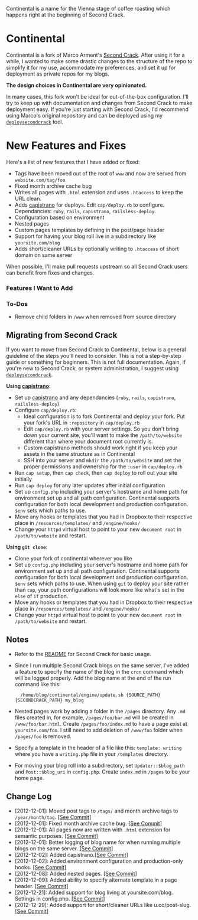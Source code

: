 Continental is a name for the Vienna stage of coffee roasting which happens right at the beginning of Second Crack.

# Continental #

Continental is a fork of Marco Arment's [Second Crack][sc]. After using it for a while, I wanted to make some drastic changes to the structure of the repo to simplify it for my use, accommodate my preferences, and set it up for deployment as private repos for my blogs.

**The design choices in Continental are very opinionated.**

In many cases, this fork won't be ideal for out-of-the-box configuration. I'll try to keep up with documentation and changes from Second Crack to make deployment easy. If you're just starting with Second Crack, I'd recommend using Marco's original repository and can be deployed using my [`deploysecondcrack`][dsc] tool.

# New Features and Fixes #

Here's a list of new features that I have added or fixed:

* Tags have been moved out of the root of `www` and now are served from `website.com/tag/foo`.
* Fixed month archive cache bug
* Writes all pages with `.html` extension and uses `.htaccess` to keep the URL clean.
* Adds [capistrano][cap] for deploys. Edit `cap/deploy.rb` to configure. Dependancies: `ruby`, `rails`, `capistrano`, `railsless-deploy`.
* Configuration based on environment
* Nested pages
* Custom pages templates by defining in the post/page header
* Support for having your blog roll live in a subdirectory like `yoursite.com/blog`
* Adds short/cleaner URLs by optionally writing to `.htaccess` of short domain on same server

When possible, I'll make pull requests upstream so all Second Crack users can benefit from fixes and changes.

### Features I Want to Add ###


### To-Dos ###

* Remove child folders in `/www` when removed from source directory

## Migrating from Second Crack ##

If you want to move from Second Crack to Continental, below is a general guideline of the steps you'll need to consider. This is not a step-by-step guide or something for beginners. This is not full documentation. Again, if you're new to Second Crack, or system administration, I suggest using [`deploysecondcrack`][dsc].

**Using [capistrano][cap]**:

* Set up [capistrano][cap] and any dependancies (`ruby`, `rails`, `capistrano`, `railsless-deploy`)
* Configure `cap/deploy.rb`:
  * Ideal configuration is to fork Continental and deploy your fork. Put your fork's URL in `:repository` in `cap/deploy.rb`
  * Edit `cap/deploy.rb` with your server settings. So you don't bring down your current site, you'll want to make the `/path/to/website` different than where your document root currently is.
  * Custom capistrano methods should work right if you keep your assets in the same structure as in Continental
  * SSH into your server and `mkdir` the `/path/to/website` and set the proper permissions and ownership for the `:user` in `cap/deploy.rb`
* Run `cap setup`, then `cap check`, then `cap deploy` to roll out your site initially
* Run `cap deploy` for any later updates after initial configuration
* Set up `config.php` including your server's hostname and home path for environment set up and all path configuration. Continental supports configuration for both local development and production configuration. `$env` sets which paths to use.
* Move any hooks or templates that you had in Dropbox to their respective place in `/resources/templates/` and `/engine/hooks/`
* Change your `httpd` virtual host to point to your new `document root` in `/path/to/website` and restart.

**Using `git clone`**:

* Clone your fork of continental wherever you like
* Set up `config.php` including your server's hostname and home path for environment set up and all path configuration. Continental supports configuration for both local development and production configuration. `$env` sets which paths to use. When using `git` to deploy your site rather than `cap`, your path configurations will look more like what's set in the `else` of `if` production. 
* Move any hooks or templates that you had in Dropbox to their respective place in `/resources/templates/` and `/engine/hooks/`
* Change your `httpd` virtual host to point to your new `document root` in `/path/to/website` and restart.


## Notes ##

* Refer to the [README](https://github.com/marcoarment/secondcrack#readme) for Second Crack for basic usage.
* Since I run multiple Second Crack blogs on the same server, I've added a feature to specify the name of the blog in the `cron` command which will be logged properly. Add the blog name at the end of the run command like this:

        /home/blog/continental/engine/update.sh {SOURCE_PATH} {SECONDCRACK_PATH} my_blog
* Nested pages work by adding a folder in the `/pages` directory. Any `.md` files created in, for example, `/pages/foo/bar.md` will be created in `/www/foo/bar.html`. Create `/pages/foo/index.md` to have a page exist at `yoursite.com/foo`. I still need to add deletion of `/www/foo` folder when `/pages/foo` is removed.
* Specify a template in the header of a file like this: `template: writing` where you have a `writing.php` file in your `/templates` directory.
* For moving your blog roll into a subdirectory, set `Updater::$blog_path` and `Post::$blog_uri` in `config.php`. Create `index.md` in `/pages` to be your home page.

## Change Log ##

* [2012-12-01]: Moved post tags to `/tags/` and month archive tags to `/year/month/tag`. [\[See Commit\]](https://github.com/nickwynja/continental/commit/b06e768d328b8c0b1a9127cbb8d1c35481c97931)
* [2012-12-01]: Fixed month archive cache bug. [\[See Commit\]](https://github.com/nickwynja/continental/commit/907834c86cd8aa3c83c15d732b35e5911230481c)
* [2012-12-01]: All pages now are written with `.html` extension for semantic purposes. [\[See Commit\]](https://github.com/nickwynja/continental/commit/d3311cde2d70cd1a490f4bd277bc30bfa72dd083)
* [2012-12-01]: Better logging of blog name for when running multiple blogs on the same server. [\[See Commit\]](https://github.com/nickwynja/continental/commit/e7e6fbff4bf385725502710d5c84749b73ab6dba)
* [2012-12-02]: Added capistrano.[\[See Commit\]](https://github.com/nickwynja/continental/commit/7700785e9bcb8c58a2411b030f4145a33f3bae9b)
* [2012-12-02]: Added environment configuration and production-only hooks. [\[See Commit\]](https://github.com/nickwynja/continental/commit/6a680270baed00d7439d642e51530b29d6a2731e)
* [2012-12-08]: Added nested pages. [\[See Commit\]](https://github.com/nickwynja/continental/commit/812b604b2414f0601584da7e95e037555a4788fd)
* [2012-12-09]: Added ability to specify alternate template in a page header. [\[See Commit\]](https://github.com/nickwynja/continental/commit/dd953039201c8b1282fbca96854ced1e60386ce5)
* [2012-12-21]: Added support for blog living at yoursite.com/blog. Settings in config.php. [\[See Commit\]](https://github.com/nickwynja/continental/commit/bc8660ca9bde49d8f0a9857b7d6e51dcf1ac6424)
* [2012-12-29]: Added support for short/cleaner URLs like u.co/post-slug. [\[See Commit\]](https://github.com/nickwynja/continental/commit/8d9f850c16c70582e69eef6454613fef5d585a73)



[sc]: https://github.com/marcoarment/secondcrack
[dsc]: http://nickwynja.com/deploysecondcrack
[cap]: https://github.com/capistrano/capistrano/wiki
